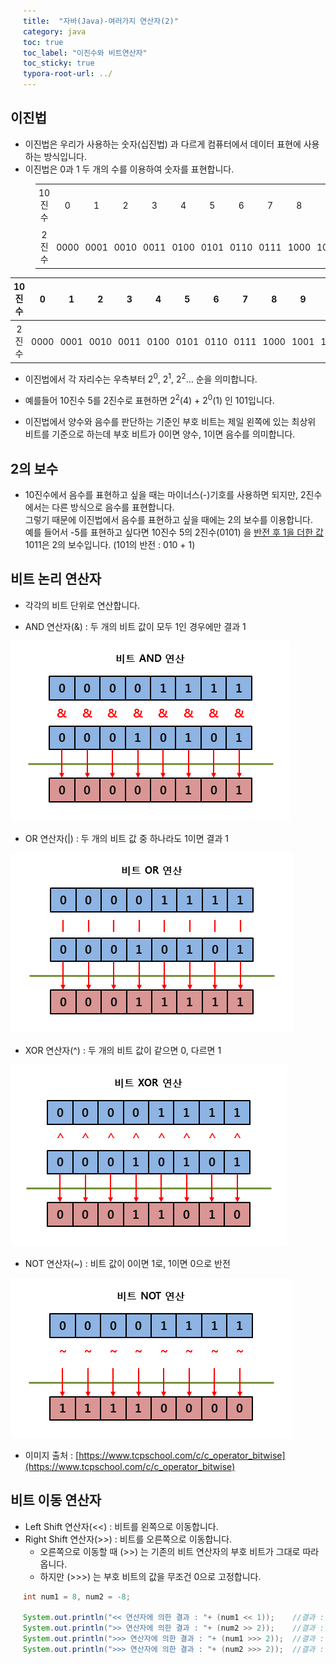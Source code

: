 ```yaml
---
title:  "자바(Java)-여러가지 연산자(2)"
category: java
toc: true
toc_label: "이진수와 비트연산자"
toc_sticky: true
typora-root-url: ../
---
```






## 이진법

- 이진법은 우리가 사용하는 숫자(십진법) 과 다르게 컴퓨터에서 데이터 표현에 사용하는 방식입니다.
- 이진법은 0과 1 두 개의 수를 이용하여 숫자를 표현합니다.

<style>
    /* 기본 스타일 (데스크톱 화면) */
    div {
        margin-left: 20px;
        padding-left: 20px;
    }

    table {
        text-align: center;
    }
    
    th, td {
        padding: 5px;
    }
    
    tr {
        height: 20px;
    }
    
    /* 모바일 화면을 위한 미디어 쿼리 */
    @media screen and (max-width: 768px) {
        div {
            margin: auto;
            padding: auto;
        }
    
        table {
            width: 90%; /* 테이블을 화면 너비에 맞게 확장 */
        }
    
        th, td {
            padding: 2px; /* 셀 패딩 축소 */
        }
    
        tr {
            height: auto; /* 행 높이 자동으로 조정 */
        }
    }
</style>


<div>
    <table>
        <tr>
            <td>10진수</td>
            <td>0</td>
            <td>1</td>
            <td>2</td>
            <td>3</td>
            <td>4</td>
            <td>5</td>
            <td>6</td>
            <td>7</td>
            <td>8</td>
            <td>9</td>
            <td>10</td>
        </tr>
        <tr>
            <td>2진수</td>
            <td>0000</td>
            <td>0001</td>
            <td>0010</td>
            <td>0011</td>
            <td>0100</td>
            <td>0101</td>
            <td>0110</td>
            <td>0111</td>
            <td>1000</td>
            <td>1001</td>
            <td>1010</td>
        </tr>
    </table>
</div>

| 10진수 |  0   |  1   |  2   |  3   |  4   |  5   |  6   |  7   |  8   |  9   |  10  |
| :----: | :--: | :--: | :--: | :--: | :--: | :--: | :--: | :--: | :--: | :--: | :--: |
| 2진수  | 0000 | 0001 | 0010 | 0011 | 0100 | 0101 | 0110 | 0111 | 1000 | 1001 | 1010 |



- 이진법에서 각 자리수는 우측부터 2<sup>0</sup>, 2<sup>1</sup>, 2<sup>2</sup>… 순을 의미합니다.


- 예를들어 10진수 5를 2진수로 표현하면 2<sup>2</sup>(4) + 2<sup>0</sup>(1) 인 101입니다.
- 이진법에서 양수와 음수를 판단하는 기준인 부호 비트는 제일 왼쪽에 있는 최상위 비트를 기준으로 하는데 부호 비트가 0이면 양수, 1이면 음수를 의미합니다. 





## 2의 보수

- 10진수에서 음수를 표현하고 싶을 때는 마이너스(-)기호를 사용하면 되지만, 2진수에서는 다른 방식으로 음수를 표현합니다. <br>그렇기 때문에 이진법에서 음수를 표현하고 싶을 때에는 2의 보수를 이용합니다.<br>예를 들어서 -5를 표현하고 싶다면 10진수 5의 2진수(0101) 을 <u>반전 후 1을 더한 값</u> 1011은 2의 보수입니다. (101의 반전 : 010 + 1)





## 비트 논리 연산자

- 각각의 비트 단위로 연산합니다.

- AND 연산자(&) : 두 개의 비트 값이 모두 1인 경우에만 결과 1 

![bit_and](/images/2023-11-02-004/bit_and.png)

- OR 연산자(\|) : 두 개의 비트 값 중 하나라도 1이면 결과 1

![bit_or](/images/2023-11-02-004/bit_or.png)

- XOR 연산자(^) : 두 개의 비트 값이 같으면 0, 다르면 1 

![bit_xor](/images/2023-11-02-004/bit_xor.png)

- NOT 연산자(\~) : 비트 값이 0이면 1로, 1이면 0으로 반전

![bit_not](/images/2023-11-02-004/bit_not.png)



- 이미지 출처 : [https://www.tcpschool.com/c/c_operator_bitwise](https://www.tcpschool.com/c/c_operator_bitwise)





## 비트 이동 연산자

- Left Shift 연산자(\<\<) : 비트를 왼쪽으로 이동합니다.
- Right Shift 연산자(\>\>) : 비트를 오른쪽으로 이동합니다.
  - 오른쪽으로 이동할 때 (\>\>) 는 기존의 비트 연산자의 부호 비트가 그대로 따라옵니다.
  - 하지만 (\>\>\>) 는 부호 비트의 값을 무조건 0으로 고정합니다. 

```java
int num1 = 8, num2 = -8;

System.out.println("<< 연산자에 의한 결과 : "+ (num1 << 1));	//결과 : 16 (곱셈 : num1 * 2^1)
System.out.println(">> 연산자에 의한 결과 : "+ (num2 >> 2));	//결과 : -2 (나눗셈 : num2 / 2^2)
System.out.println(">>> 연산자에 의한 결과 : "+ (num1 >>> 2));	//결과 : 2
System.out.println(">>> 연산자에 의한 결과 : "+ (num2 >>> 2));	//결과 : 1073741822
```

